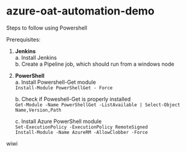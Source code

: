 # azure-oat-automation-demo

Steps to follow using Powershell

Prerequisites: </br>

1. **Jenkins** </br>
   a. Install Jenkins </br>
   b. Create a Pipeline job, which should run from a windows node 
   

2. **PowerShell** </br>
   a. Install Powershell-Get module </br>
      `Install-Module PowerShellGet - Force `
   
   b. Check if Poweshell-Get is properly installed </br>
      `Get-Module -Name PowerShellGet -ListAvailable | Select-Object Name,Version,Path` 
   
   c. Install Azure PowerShell module </br>
      `Set-ExecutionPolicy -ExecutionPolicy RemoteSigned`  </br>
      `Install-Module -Name AzureRM -AllowClobber -Force`
   

wiwi


